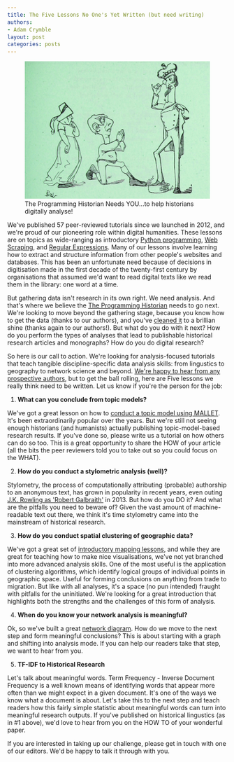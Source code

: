 ```yaml
---
title: The Five Lessons No One's Yet Written (but need writing)
authors:
- Adam Crymble
layout: post
categories: posts
---
```


<p><figure><a href="/images/call-to-action/call-to-action.jpg">
        <img src="/images/call-to-action/call-to-action.jpg" alt=""/></a><figcaption>
    The Programming Historian Needs YOU...to help historians digitally analyse!</figcaption></figure></p>

We've published 57 peer-reviewed tutorials since we launched in 2012, and we're proud of our pioneering role within digital humanities. These lessons are on topics as wide-ranging as introductory [Python programming](/lessons/introduction-and-installation), [Web Scraping](/lessons/automated-downloading-with-wget), and [Regular Expressions](/lessons/understanding-regular-expressions). Many of our lessons involve learning how to extract and structure information from other people's websites and databases. This has been an unfortunate need because of decisions in digitisation made in the first decade of the twenty-first century by organisations that assumed we'd want to read digital texts like we read them in the library: one word at a time.

But gathering data isn't research in its own right. We need analysis. And that's where we believe the [The Programming Historian]() needs to go next. We're looking to move beyond the gathering stage, because you know how to get the data (thanks to our authors), and you've [cleaned it](/lessons/cleaning-data-with-openrefine) to a brillian shine (thanks again to our authors!). But what do you do with it next? How do you perform the types of analyses that lead to publishable historical research articles and monographs? How do you do digital research?

So here is our call to action. We're looking for analysis-focused tutorials that teach tangible discipline-specific data analysis skills: from lingustics to geography to network science and beyond. [We're happy to hear from any prospective authors](/contribute), but to get the ball rolling, here are Five lessons we really think need to be written. Let us know if you're the person for the job:

1) **What can you conclude from topic models?**

We've got a great lesson on how to [conduct a topic model using MALLET](/lessons/topic-modeling-and-mallet). It's been extraordinarily popular over the years. But we're still not seeing enough historians (and humanists) actually publishing topic-model-based research results. If you've done so, please write us a tutorial on how others can do so too. This is a great opportunity to share the HOW of your article (all the bits the peer reviewers told you to take out so you could focus on the WHAT).

2) **How do you conduct a stylometric analysis (well)?**

Stylometry, the process of computationally attributing (probable) authorship to an anonymous text, has grown in popularity in recent years, even outing [J.K. Rowling as 'Robert Galbraith'](http://languagelog.ldc.upenn.edu/nll/?p=5315) in 2013. But how do you DO it? And what are the pitfalls you need to beware of? Given the vast amount of machine-readable text out there, we think it's time stylometry came into the mainstream of historical research.

3) **How do you conduct spatial clustering of geographic data?**

We've got a great set of [introductory mapping lessons](/lessons/googlemaps-googleearth), and while they are great for teaching how to make nice visualisations, we've not yet branched into more advanced analysis skills. One of the most useful is the application of clustering algorithms, which identify logical groups of individual points in geographic space. Useful for forming conclusions on anything from trade to migration. But like with all analyses, it's a space (no pun intended) fraught with pitfalls for the uninitiated. We're looking for a great introduction that highlights both the strengths and the challenges of this form of analysis.

4) **When do you know your network analysis is meaningful?**

Ok, so we've built a great [network diagram](/lessons/creating-network-diagrams-from-historical-sources). How do we move to the next step and form meaningful conclusions? This is about starting with a graph and shifting into analysis mode. If you can help our readers take that step, we want to hear from you.

5) **TF-IDF to Historical Research**

Let's talk about meaningful words. Term Frequency - Inverse Document Frequency is a well known means of identifying words that appear more often than we might expect in a given document. It's one of the ways we know what a document is about. Let's take this to the next step and teach readers how this fairly simple statistic about meaningful words can turn into meaningful research outputs. If you've published on historical lingustics (as in #1 above), we'd love to hear from you on the HOW TO of your wonderful paper.

If you are interested in taking up our challenge, please get in touch with one of our editors. We'd be happy to talk it through with you.
